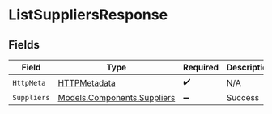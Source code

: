 # ListSuppliersResponse


## Fields

| Field                                                               | Type                                                                | Required                                                            | Description                                                         |
| ------------------------------------------------------------------- | ------------------------------------------------------------------- | ------------------------------------------------------------------- | ------------------------------------------------------------------- |
| `HttpMeta`                                                          | [HTTPMetadata](../../Models/Components/HTTPMetadata.md)             | :heavy_check_mark:                                                  | N/A                                                                 |
| `Suppliers`                                                         | [Models.Components.Suppliers](../../Models/Components/Suppliers.md) | :heavy_minus_sign:                                                  | Success                                                             |